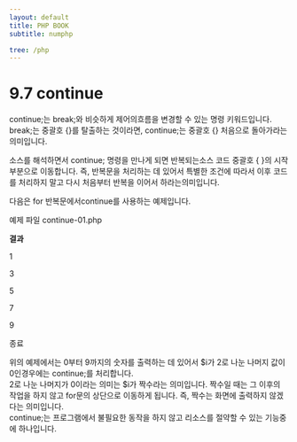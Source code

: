 ```yaml
---
layout: default
title: PHP BOOK
subtitle: numphp

tree: /php
---
```


# 9.7 continue

continue;는 break;와 비슷하게 제어의흐름을 변경할 수 있는 명령 키워드입니다. break;는 중괄호 {}를 탈출하는 것이라면, continue;는 중괄호 {} 처음으로 돌아가라는 의미입니다.

소스를 해석하면서 continue; 명령을  만나게 되면 반복되는소스 코드 중괄호 { }의 시작 부분으로 이동합니다. 즉, 반복문을 처리하는 데 있어서 특별한 조건에 따라서 이후 코드를 처리하지 말고 다시 처음부터 반복을 이어서 하라는의미입니다. 

 

다음은 for 반복문에서continue를 사용하는 예제입니다.

예제 파일 continue-01.php

 

**결과**

1

3

5

7

9

종료

위의 예제에서는 0부터 9까지의 숫자를 출력하는 데 있어서 $i가 2로 나눈 나머지 값이 0인경우에는 continue;를 처리합니다.  
2로 나눈 나머지가 0이라는 의미는 $i가 짝수라는 의미입니다. 짝수일 때는 그 이후의 작업을 하지 않고 for문의 상단으로 이동하게 됩니다. 즉, 짝수는 화면에 출력하지 않겠다는 의미입니다.  
continue;는 프로그램에서 불필요한 동작을 하지 않고 리소스를 절약할 수 있는 기능중에 하나입니다.